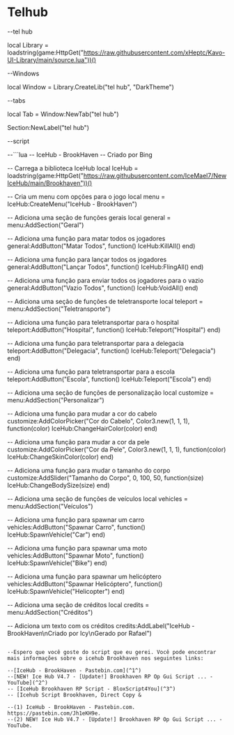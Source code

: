 # Telhub 
--tel hub

local Library = loadstring(game:HttpGet("https://raw.githubusercontent.com/xHeptc/Kavo-UI-Library/main/source.lua"))()

--Windows 

local Window = Library.CreateLib("tel hub", "DarkTheme")

--tabs

local Tab = Window:NewTab("tel hub")
 
Section:NewLabel("tel hub")

--script 


--```lua
-- IceHub - BrookHaven
-- Criado por Bing

-- Carrega a biblioteca IceHub
local IceHub = loadstring(game:HttpGet("https://raw.githubusercontent.com/IceMael7/NewIceHub/main/Brookhaven"))()

-- Cria um menu com opções para o jogo
local menu = IceHub:CreateMenu("IceHub - BrookHaven")

-- Adiciona uma seção de funções gerais
local general = menu:AddSection("Geral")

-- Adiciona uma função para matar todos os jogadores
general:AddButton("Matar Todos", function()
    IceHub:KillAll()
end)

-- Adiciona uma função para lançar todos os jogadores
general:AddButton("Lançar Todos", function()
    IceHub:FlingAll()
end)

-- Adiciona uma função para enviar todos os jogadores para o vazio
general:AddButton("Vazio Todos", function()
    IceHub:VoidAll()
end)

-- Adiciona uma seção de funções de teletransporte
local teleport = menu:AddSection("Teletransporte")

-- Adiciona uma função para teletransportar para o hospital
teleport:AddButton("Hospital", function()
    IceHub:Teleport("Hospital")
end)

-- Adiciona uma função para teletransportar para a delegacia
teleport:AddButton("Delegacia", function()
    IceHub:Teleport("Delegacia")
end)

-- Adiciona uma função para teletransportar para a escola
teleport:AddButton("Escola", function()
    IceHub:Teleport("Escola")
end)

-- Adiciona uma seção de funções de personalização
local customize = menu:AddSection("Personalizar")

-- Adiciona uma função para mudar a cor do cabelo
customize:AddColorPicker("Cor do Cabelo", Color3.new(1, 1, 1), function(color)
    IceHub:ChangeHairColor(color)
end)

-- Adiciona uma função para mudar a cor da pele
customize:AddColorPicker("Cor da Pele", Color3.new(1, 1, 1), function(color)
    IceHub:ChangeSkinColor(color)
end)

-- Adiciona uma função para mudar o tamanho do corpo
customize:AddSlider("Tamanho do Corpo", 0, 100, 50, function(size)
    IceHub:ChangeBodySize(size)
end)

-- Adiciona uma seção de funções de veículos
local vehicles = menu:AddSection("Veículos")

-- Adiciona uma função para spawnar um carro
vehicles:AddButton("Spawnar Carro", function()
    IceHub:SpawnVehicle("Car")
end)

-- Adiciona uma função para spawnar uma moto
vehicles:AddButton("Spawnar Moto", function()
    IceHub:SpawnVehicle("Bike")
end)

-- Adiciona uma função para spawnar um helicóptero
vehicles:AddButton("Spawnar Helicóptero", function()
    IceHub:SpawnVehicle("Helicopter")
end)

-- Adiciona uma seção de créditos
local credits = menu:AddSection("Créditos")

-- Adiciona um texto com os créditos
credits:AddLabel("IceHub - BrookHaven\nCriado por Icy\nGerado por Rafael")
```

--Espero que você goste do script que eu gerei. Você pode encontrar mais informações sobre o icehub Brookhaven nos seguintes links:

--[IceHub - BrookHaven - Pastebin.com](^1^)
--[NEW! Ice Hub V4.7 - [Update!] Brookhaven RP Op Gui Script ... - YouTube](^2^)
-- [IceHub Brookhaven RP Script - BloxScript4You](^3^)
-- [Icehub Script Brookhaven, Direct Copy &

--(1) IceHub - BrookHaven - Pastebin.com. https://pastebin.com/Jh1eKH9e.
--(2) NEW! Ice Hub V4.7 - [Update!] Brookhaven RP Op Gui Script ... - YouTube. 
